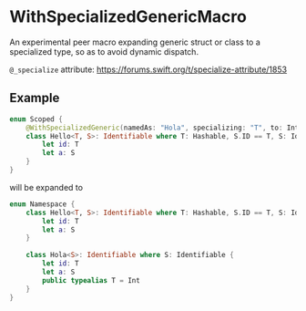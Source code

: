 # WithSpecializedGenericMacro

An experimental peer macro expanding generic struct or class to a specialized type, so as to avoid dynamic dispatch.

`@_specialize` attribute: https://forums.swift.org/t/specialize-attribute/1853

## Example

```swift
enum Scoped {
    @WithSpecializedGeneric(namedAs: "Hola", specializing: "T", to: Int)
    class Hello<T, S>: Identifiable where T: Hashable, S.ID == T, S: Identifiable {
        let id: T
        let a: S
    }
}
```

will be expanded to

```swift
enum Namespace {
    class Hello<T, S>: Identifiable where T: Hashable, S.ID == T, S: Identifiable {
        let id: T
        let a: S
    }
            
    class Hola<S>: Identifiable where S: Identifiable {
        let id: T
        let a: S
        public typealias T = Int
    }
}
```
